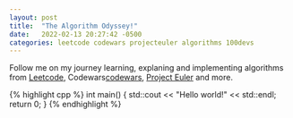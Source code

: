 ```yaml
---
layout: post
title:  "The Algorithm Odyssey!"
date:   2022-02-13 20:27:42 -0500
categories: leetcode codewars projecteuler algorithms 100devs
---
```


Follow me on my journey learning, explaning and implementing algorithms from [Leetcode][leetcode], Codewars[codewars], [Project Euler][euler] and more. 


{% highlight cpp %}
int main() {
  std::cout << "Hello world!" << std::endl;
  return 0;
}
{% endhighlight %}

[euler]: https://projecteuler.net/
[codewars]: www.codewars.com/r/yeknrg
[leetcode]: https://leetcode.com/
[100devs]: https://twitter.com/hashtag/100Devs
